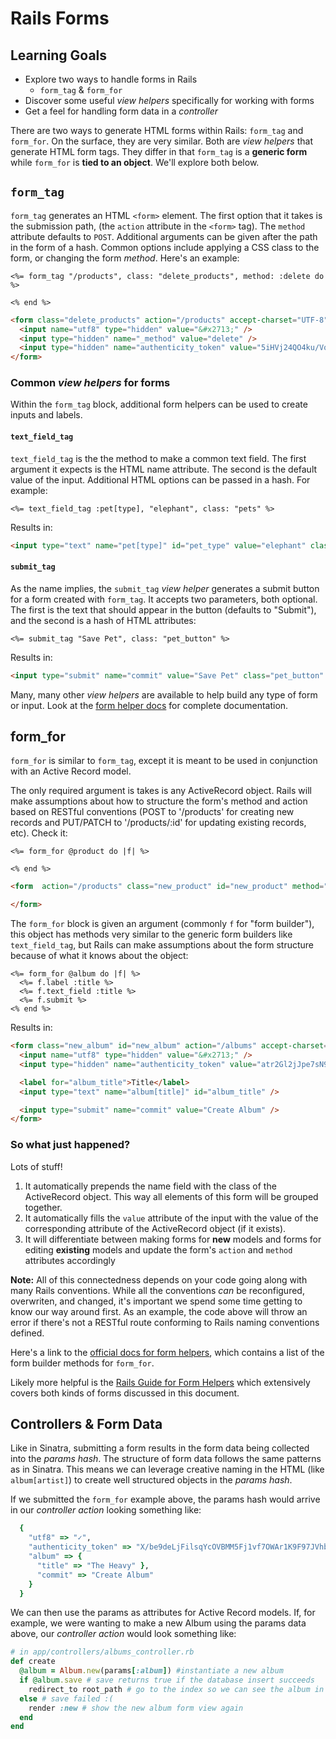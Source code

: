 # Rails Forms
## Learning Goals
- Explore two ways to handle forms in Rails
  + `form_tag` & `form_for`
- Discover some useful _view helpers_ specifically for working with forms
- Get a feel for handling form data in a _controller_

There are two ways to generate HTML forms within Rails: `form_tag` and `form_for`. On the surface, they are very similar. Both are _view helpers_ that generate HTML form tags. They differ in that `form_tag` is a __generic form__ while `form_for` is __tied to an object__. We'll explore both below.

## `form_tag`
`form_tag` generates an HTML `<form>` element. The first option that it takes is the submission path, (the `action` attribute in the `<form>` tag). The `method` attribute defaults to `POST`. Additional arguments can be given after the path in the form of a hash. Common options include applying a CSS class to the form, or changing the form _method_. Here's an example:

```erb
<%= form_tag "/products", class: "delete_products", method: :delete do %>

<% end %>
```

```html
<form class="delete_products" action="/products" accept-charset="UTF-8" method="post">
  <input name="utf8" type="hidden" value="&#x2713;" />
  <input type="hidden" name="_method" value="delete" />
  <input type="hidden" name="authenticity_token" value="5iHVj24QO4ku/VoS9/q3/o1XjIMSnnEtCmGt3iY5nPr8TZSyOkplduDkkyWfqPnlWD/zdQ/73e2DD1vRYXF7sQ==" />
</form>
```

### Common _view helpers_ for forms
Within the `form_tag` block, additional form helpers can be used to create inputs and labels.

#### `text_field_tag`
`text_field_tag` is the the method to make a common text field. The first argument
it expects is the HTML name attribute. The second is the default value of the input. Additional HTML options can be passed in a hash. For example:

```erb
<%= text_field_tag :pet[type], "elephant", class: "pets" %>
```

Results in:

```html
<input type="text" name="pet[type]" id="pet_type" value="elephant" class="pets" />
```

#### `submit_tag`
As the name implies, the `submit_tag` _view helper_ generates a submit button for a form created with `form_tag`. It accepts two parameters, both optional. The first is the text that should appear in the button (defaults to "Submit"), and the second is a hash of HTML attributes:

```erb
<%= submit_tag "Save Pet", class: "pet_button" %>
```

Results in:

```html
<input type="submit" name="commit" value="Save Pet" class="pet_button" />
```

Many, many other _view helpers_ are available to help build any type of form or input. Look at the [form helper docs](http://api.rubyonrails.org/classes/ActionView/Helpers/FormTagHelper.html) for complete documentation.

## form_for
`form_for` is similar to `form_tag`, except it is meant to be used in conjunction with an Active Record model.

The only required argument is takes is any ActiveRecord object. Rails will make assumptions about how to structure the form's method and action based on RESTful conventions (POST to '/products' for creating new records and PUT/PATCH to '/products/:id' for updating existing records, etc). Check it:

```erb
<%= form_for @product do |f| %>

<% end %>
```

```html
<form  action="/products" class="new_product" id="new_product" method="post">

</form>
```

The `form_for` block is given an argument (commonly `f` for "form builder"),
this object has methods very similar to the generic form builders like `text_field_tag`, but Rails can make assumptions about the form structure because of what it knows about the object:

```erb
<%= form_for @album do |f| %>
  <%= f.label :title %>
  <%= f.text_field :title %>
  <%= f.submit %>
<% end %>
```

Results in:

```html
<form class="new_album" id="new_album" action="/albums" accept-charset="UTF-8" method="post">
  <input name="utf8" type="hidden" value="&#x2713;" />
  <input type="hidden" name="authenticity_token" value="atr2Gl2jJpe7sN9eAz9npBk1T4FYMcPeFI5xcMDSBDVwtrcnCfl4aHWpFmlrbSm/zF0wd0VUbx6d4Id/h5rjfg==" />

  <label for="album_title">Title</label>
  <input type="text" name="album[title]" id="album_title" />

  <input type="submit" name="commit" value="Create Album" />
</form>
```

### So what just happened?
Lots of stuff!

1. It automatically prepends the name field with the class of the ActiveRecord object. This way all elements of this form will be grouped together.
1. It automatically fills the `value` attribute of the input with the value of the corresponding attribute of the ActiveRecord object (if it exists).
1. It will differentiate between making forms for __new__ models and forms for editing __existing__ models and update the form's `action` and `method` attributes accordingly

__Note:__ All of this connectedness depends on your code going along with many Rails conventions. While all the conventions _can_ be reconfigured, overwriten, and changed, it's important we spend some time getting to know our way around first. As an example, the code above will throw an error if there's not a RESTful route conforming to Rails naming conventions defined.

Here's a link to the [official docs for form helpers](http://api.rubyonrails.org/classes/ActionView/Helpers/FormHelper.html), which contains a list of the form builder methods for `form_for`.

Likely more helpful is the [Rails Guide for Form Helpers](http://guides.rubyonrails.org/form_helpers.html) which extensively covers both kinds of forms discussed in this document.

## Controllers & Form Data
Like in Sinatra, submitting a form results in the form data being collected into the _params hash_. The structure of form data follows the same patterns as in Sinatra. This means we can leverage creative naming in the HTML (like `album[artist]`) to create well structured objects in the _params hash_.

If we submitted the `form_for` example above, the params hash would arrive in our _controller action_ looking something like:

```ruby
  {
    "utf8" => "✓",
    "authenticity_token" => "X/be9deLjFilsqYcOVBMM5Fj1vf7OWAr1K9F97JVhbhFmp/Ig9HSp2urbytRAgIoRAupAeZczOtdwbP49R1i8w==",
    "album" => {
      "title" => "The Heavy" },
      "commit" => "Create Album"
    }
  }
```

We can then use the params as attributes for Active Record models. If, for example, we were wanting to make a new Album using the params data above, our _controller action_ would look something like:

```ruby
# in app/controllers/albums_controller.rb
def create
  @album = Album.new(params[:album]) #instantiate a new album
  if @album.save # save returns true if the database insert succeeds
    redirect_to root_path # go to the index so we can see the album in the list
  else # save failed :(
    render :new # show the new album form view again
  end
end
```
